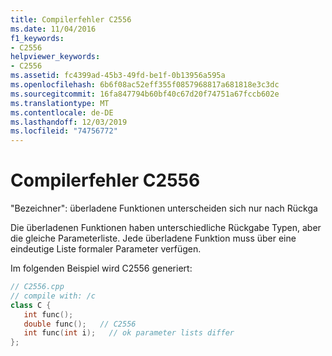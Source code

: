 ```yaml
---
title: Compilerfehler C2556
ms.date: 11/04/2016
f1_keywords:
- C2556
helpviewer_keywords:
- C2556
ms.assetid: fc4399ad-45b3-49fd-be1f-0b13956a595a
ms.openlocfilehash: 6b6f08ac52eff355f0857968817a681818e3c3dc
ms.sourcegitcommit: 16fa847794b60bf40c67d20f74751a67fccb602e
ms.translationtype: MT
ms.contentlocale: de-DE
ms.lasthandoff: 12/03/2019
ms.locfileid: "74756772"
---
```

# <a name="compiler-error-c2556"></a>Compilerfehler C2556

"Bezeichner": überladene Funktionen unterscheiden sich nur nach Rückga

Die überladenen Funktionen haben unterschiedliche Rückgabe Typen, aber die gleiche Parameterliste. Jede überladene Funktion muss über eine eindeutige Liste formaler Parameter verfügen.

Im folgenden Beispiel wird C2556 generiert:

```cpp
// C2556.cpp
// compile with: /c
class C {
   int func();
   double func();   // C2556
   int func(int i);   // ok parameter lists differ
};
```
